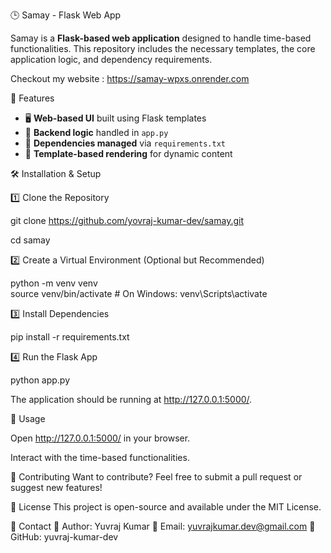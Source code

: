 🕒 Samay - Flask Web App  

Samay is a **Flask-based web application** designed to handle time-based functionalities. This repository includes the necessary templates, the core application logic, and dependency requirements.  

Checkout my website : https://samay-wpxs.onrender.com

🚀 Features  

- 🖥️ **Web-based UI** built using Flask templates  
- 🔧 **Backend logic** handled in `app.py`  
- 📜 **Dependencies managed** via `requirements.txt`  
- 📂 **Template-based rendering** for dynamic content

🛠️ Installation & Setup  

1️⃣ Clone the Repository  

git clone https://github.com/yovraj-kumar-dev/samay.git

cd samay

2️⃣ Create a Virtual Environment (Optional but Recommended)

python -m venv venv  
source venv/bin/activate  # On Windows: venv\Scripts\activate

3️⃣ Install Dependencies

pip install -r requirements.txt

4️⃣ Run the Flask App

python app.py

The application should be running at http://127.0.0.1:5000/.

📜 Usage

Open http://127.0.0.1:5000/ in your browser.

Interact with the time-based functionalities.

📌 Contributing
Want to contribute? Feel free to submit a pull request or suggest new features!

📝 License
This project is open-source and available under the MIT License.

📧 Contact
🔹 Author: Yuvraj Kumar
🔹 Email: yuvrajkumar.dev@gmail.com
🔹 GitHub: yuvraj-kumar-dev

